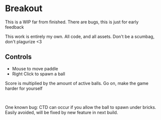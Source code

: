 <h1>Breakout</h1>
<p>This is a WIP far from finished. There are bugs, this is just for early feedback</p>
<p>This work is entirely my own. All code, and all assets. Don't be a scumbag, don't plagurize <3 </p>
<h2> Controls </h2>
<ul><li>Mouse to move paddle</li>
  <li>Right Click to spawn a ball</li>
</ul>
<p>Score is multiplied by the amount of active balls. Go on, make the game harder for yourself</p>
<br>
<p> One known bug: CTD can occur if you allow the ball to spawn under bricks. Easily avoided, will be fixed by new feature in next build.</p>
